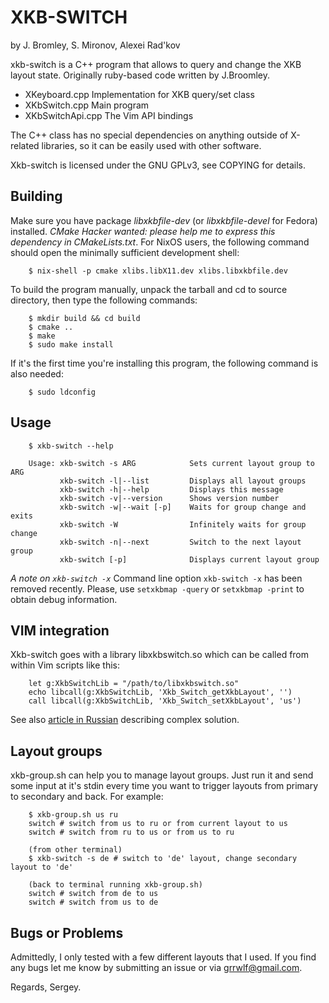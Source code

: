 
XKB-SWITCH
===========
by J. Bromley, S. Mironov, Alexei Rad'kov

xkb-switch is a C++ program that allows to query and change the XKB layout state.
Originally ruby-based code written by J.Broomley.

* XKeyboard.cpp  Implementation for XKB query/set class
* XKbSwitch.cpp  Main program
* XKbSwitchApi.cpp The Vim API bindings

The C++ class has no special dependencies on anything outside of
X-related libraries, so it can be easily used with other software.

Xkb-switch is licensed under the GNU GPLv3, see COPYING for details.

Building
--------

Make sure you have package *libxkbfile-dev* (or *libxkbfile-devel* for Fedora)
installed. _CMake Hacker wanted: please help me to express this dependency in
CMakeLists.txt_. For NixOS users, the following command should open the minimally
sufficient development shell:

```
    $ nix-shell -p cmake xlibs.libX11.dev xlibs.libxkbfile.dev
```

To build the program manually, unpack the tarball and cd to source directory,
then type the following commands:

```
    $ mkdir build && cd build
    $ cmake ..
    $ make
    $ sudo make install
```

If it's the first time you're installing this program, the following command is also
needed:

```
    $ sudo ldconfig
```

Usage
-----

```
    $ xkb-switch --help

    Usage: xkb-switch -s ARG            Sets current layout group to ARG
           xkb-switch -l|--list         Displays all layout groups
           xkb-switch -h|--help         Displays this message
           xkb-switch -v|--version      Shows version number
           xkb-switch -w|--wait [-p]    Waits for group change and exits
           xkb-switch -W                Infinitely waits for group change
           xkb-switch -n|--next         Switch to the next layout group
           xkb-switch [-p]              Displays current layout group
```

*A note on `xkb-switch -x`*
Command line option `xkb-switch -x` has been removed recently. Please, use `setxkbmap
-query` or `setxkbmap -print` to obtain debug information.

VIM integration
---------------

Xkb-switch goes with a library libxkbswitch.so which can be called from
within Vim scripts like this:

```
    let g:XkbSwitchLib = "/path/to/libxkbswitch.so"
    echo libcall(g:XkbSwitchLib, 'Xkb_Switch_getXkbLayout', '')
    call libcall(g:XkbSwitchLib, 'Xkb_Switch_setXkbLayout', 'us')
```

See also [article in Russian](http://lin-techdet.blogspot.ru/2012/12/vim-xkb-switch-libcall.html)
describing complex solution.

Layout groups
-------------

xkb-group.sh can help you to manage layout groups. Just run it and send some
input at it's stdin every time you want to trigger layouts from primary to
secondary and back. For example:

```
    $ xkb-group.sh us ru
    switch # switch from us to ru or from current layout to us
    switch # switch from ru to us or from us to ru

    (from other terminal)
    $ xkb-switch -s de # switch to 'de' layout, change secondary layout to 'de'

    (back to terminal running xkb-group.sh)
    switch # switch from de to us
    switch # switch from us to de
```

Bugs or Problems
----------------

Admittedly, I only tested with a few different layouts that I used. If you find
any bugs let me know by submitting an issue or via grrwlf@gmail.com.

Regards,
Sergey.

